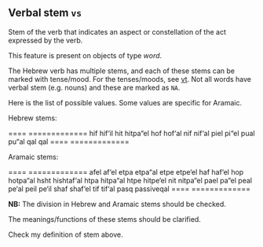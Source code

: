 Verbal stem `vs`
------------------------------------------------------

Stem of the verb that indicates an aspect or constellation of the act expressed by the verb.

This feature is present on objects of type *word*.

The Hebrew verb has multiple stems, and each of these stems can be marked with tense/mood.
For the tenses/moods, see [vt](vt).
Not all words have verbal stem (e.g. nouns) and these are marked as `NA`.

Here is the list of possible values. Some values are specific for Aramaic.

Hebrew stems:

====  =============
hif   hif‘il
hit   hitpa“el
hof   hof‘al
nif   nif‘al
piel  pi“el
pual  pu“al
qal   qal
====  =============

Aramaic stems:

====  =============
afel  af‘el
etpa  etpa“al
etpe  etpe‘el
haf   haf‘el
hop   hotpa“al
hsht  hishtaf‘al
htpa  hitpa“al
htpe  hitpe‘el
nit   nitpa“el
pael  pa“el
peal  pe‘al
peil  pe‘il
shaf  shaf‘el
tif   tif‘al
pasq  passiveqal
====  =============

**NB:**
The division in Hebrew and Aramaic stems should be checked.

The meanings/functions of these stems should be clarified.

Check my definition of stem above.
